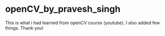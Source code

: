 # openCV_by_pravesh_singh
This is what i had learned from openCV course (youtube).
I also added few things.
Thank you!
